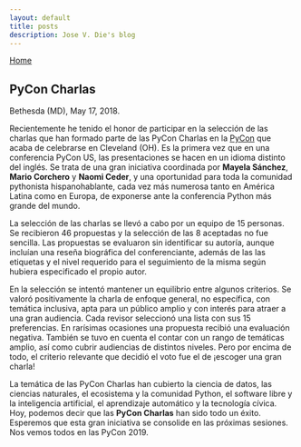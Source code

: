 ```yaml
---
layout: default
title: posts
description: Jose V. Die's blog
---
```

[Home](../index.html)


## PyCon Charlas
Bethesda (MD), May 17, 2018.  

Recientemente he tenido el honor de participar en la selección de las charlas que han formado parte de las PyCon Charlas en la 
[PyCon](https://us.pycon.org/2018/) que acaba de celebrarse en Cleveland (OH). Es la primera vez que en una conferencia PyCon US, 
las presentaciones se hacen en un idioma distinto del inglés. Se trata de una gran iniciativa coordinada por **Mayela Sánchez**, 
**Mario Corchero** y **Naomi Ceder**, y una oportunidad para toda la comunidad pythonista hispanohablante, 
cada vez más numerosa tanto en América Latina como en Europa, de exponerse ante la conferencia Python más grande del mundo.   
  
La selección de las charlas se llevó a cabo por un equipo de 15 personas. Se recibieron 46 propuestas y la selección de las 8 aceptadas 
no fue sencilla. Las propuestas se evaluaron sin identificar su autoría, aunque incluían una reseña biográfica del conferenciante, 
además de las las etiquetas y el nivel requerido para el seguimiento de la misma según hubiera especificado el propio autor.  
  
En la selección se intentó mantener un equilibrio entre algunos criterios. Se valoró positivamente la charla de enfoque general, 
no específica, con temática inclusiva, apta para un público amplio y con interés para atraer a una gran audiencia. 
Cada revisor seleccionó una lista con sus 15 preferencias. En rarísimas ocasiones una propuesta recibió una evaluación negativa. 
También se tuvo en cuenta el contar con un rango de temáticas amplio, así como cubrir audiencias de distintos niveles. 
Pero por encima de todo, el criterio relevante que decidió el voto fue el de ¡escoger una gran charla!   
  
La temática de las PyCon Charlas han cubierto la ciencia de datos, las ciencias naturales, el ecosistema y la comunidad Python, 
el software libre y la inteligencia artificial, el aprendizaje automático y la tecnología cívica. 
Hoy, podemos decir que las **PyCon Charlas** han sido todo un éxito. Esperemos que esta gran iniciativa se consolide en las próximas sesiones. 
Nos vemos todos en las PyCon 2019. 
